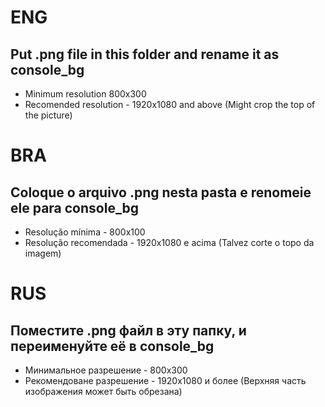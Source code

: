 # ENG
## Put .png file in this folder and rename it as **console_bg**
- Minimum resolution 800x300
- Recomended resolution - 1920x1080 and above (Might crop the top of the picture)

# BRA
## Coloque o arquivo .png nesta pasta e renomeie ele para **console_bg**
- Resolução mínima - 800x100
- Resolução recomendada - 1920x1080 e acima (Talvez corte o topo da imagem)

# RUS
## Поместите .png файл в эту папку, и переименуйте её в **console_bg**
- Минимальное разрешение - 800x300
- Рекомендоване разрешение - 1920x1080 и более (Верхняя часть изображения может быть обрезана)
